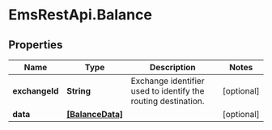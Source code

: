 # EmsRestApi.Balance

## Properties

Name | Type | Description | Notes
------------ | ------------- | ------------- | -------------
**exchangeId** | **String** | Exchange identifier used to identify the routing destination. | [optional] 
**data** | [**[BalanceData]**](BalanceData.md) |  | [optional] 


